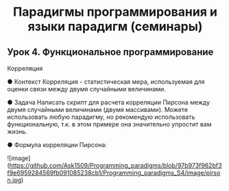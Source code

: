 # <p style="text-align: center">Парадигмы программирования и языки парадигм (семинары)</p>

## Урок 4. Функциональное программирование

Корреляция

● Контекст
Корреляция - статистическая мера, используемая для оценки
связи между двумя случайными величинами.

● Задача
Написать скрипт для расчета корреляции Пирсона между
двумя случайными величинами (двумя массивами). Можете
использовать любую парадигму, но рекомендую использовать
функциональную, т.к. в этом примере она значительно
упростит вам жизнь.

● Формула корреляции Пирсона:

![image] (https://github.com/Ask1509/Programming_paradigms/blob/97b973f962bf3f9e6959284569fb091085238cb1/Programming_paradigms_S4/image/pirson.jpg)
